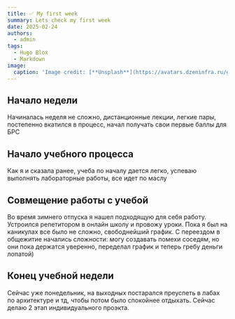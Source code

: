 ```yaml
---
title: ✅ My first week
summary: Lets check my first week
date: 2025-02-24
authors:
  - admin
tags:
  - Hugo Blox
  - Markdown
image:
  caption: 'Image credit: [**Unsplash**](https://avatars.dzeninfra.ru/get-zen_doc/3644482/pub_61e9459ac6b57f5c2b2bb3d7_61e961de527ce322d0fef83d/scale_1200)'
---
```


## Начало недели

Начиналась неделя не сложно, дистанционные лекции, легкие пары, постепенно вкатился в процесс, начал получать свои первые баллы для БРС 

## Начало учебного процесса

Как я и сказала ранее, учеба по началу дается легко, успеваю выполнять лабораторные работы, все идет по маслу

## Совмещение работы с учебой 

Во время зимнего отпуска я нашел подходящую для себя работу. Устроился репетитором в онлайн школу и провожу уроки. Пока я был на каникулах все было не сложно, свободнейший график. С переездом в общежитие начались сложности: могу создавать помехи соседям, но они пока держатся уверенно, переделал график и теперь гребу деньги лопатой)

## Конец учебной недели

Сейчас уже понедельник, на выходных постарался преуспеть в лабах по архитектуре и тд, чтобы потом было спокойнее отдыхать. Сейчас делаю 2 этап индивидуального проэкта.

